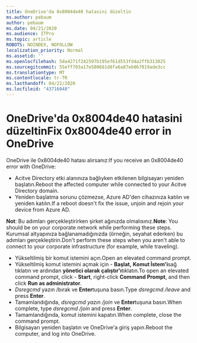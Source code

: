 ```yaml
---
title: OneDrive'da 0x8004de40 hatasini düzeltin
ms.author: pebaum
author: pebaum
ms.date: 04/21/2020
ms.audience: ITPro
ms.topic: article
ROBOTS: NOINDEX, NOFOLLOW
localization_priority: Normal
ms.assetid: ''
ms.openlocfilehash: 5da4271f242597b195ef61d553fd4a2ffb313025
ms.sourcegitcommit: 55eff703a17e500681d8fa6a87eb067019ade3cc
ms.translationtype: MT
ms.contentlocale: tr-TR
ms.lasthandoff: 04/22/2020
ms.locfileid: "43716048"
---
```

# <a name="fix-0x8004de40-error-in-onedrive"></a><span data-ttu-id="f1516-102">OneDrive'da 0x8004de40 hatasini düzeltin</span><span class="sxs-lookup"><span data-stu-id="f1516-102">Fix 0x8004de40 error in OneDrive</span></span>

<span data-ttu-id="f1516-103">OneDrive ile 0x8004de40 hatası alırsanız:</span><span class="sxs-lookup"><span data-stu-id="f1516-103">If you receive an 0x8004de40 error with OneDrive:</span></span>

- <span data-ttu-id="f1516-104">Acitve Directory etki alanınıza bağlıyken etkilenen bilgisayarı yeniden başlatın.</span><span class="sxs-lookup"><span data-stu-id="f1516-104">Reboot the affected computer while connected to your Acitve Directory domain.</span></span>
- <span data-ttu-id="f1516-105">Yeniden başlatma sorunu çözmezse, Azure AD'den cihazınıza katılın ve yeniden katılın.</span><span class="sxs-lookup"><span data-stu-id="f1516-105">If a reboot doesn't fix the issue, unjoin and rejoin your device from Azure AD.</span></span> 

<span data-ttu-id="f1516-106">**Not**: Bu adımları gerçekleştirirken şirket ağınızda olmalısınız.</span><span class="sxs-lookup"><span data-stu-id="f1516-106">**Note**: You should be on your corporate network while performing these steps.</span></span> <span data-ttu-id="f1516-107">Kurumsal altyapınıza bağlanamadığınızda (örneğin, seyahat ederken) bu adımları gerçekleştirin.</span><span class="sxs-lookup"><span data-stu-id="f1516-107">Don't perform these steps when you aren't able to connect to your corporate infrastructure (for example, while traveling).</span></span> 

- <span data-ttu-id="f1516-108">Yükseltilmiş bir komut istemini açın.</span><span class="sxs-lookup"><span data-stu-id="f1516-108">Open an elevated command prompt.</span></span> 
- <span data-ttu-id="f1516-109">Yükseltilmiş komut istemini açmak için - **Başlat,** **Komut İstem'i**sağ tıklatın ve ardından **yönetici olarak çalıştır'ı**tıklatın.</span><span class="sxs-lookup"><span data-stu-id="f1516-109">To open an elevated command prompt, click - **Start**, right-click **Command Prompt**, and then click **Run as administrator**.</span></span>
- <span data-ttu-id="f1516-110">*Dsregcmd* yazın /bırak ve **Enter**tuşuna basın.</span><span class="sxs-lookup"><span data-stu-id="f1516-110">Type *dsregcmd /leave* and press **Enter**.</span></span>
- <span data-ttu-id="f1516-111">Tamamlandığında, *dsregcmd yazın /join* ve **Enter**tuşuna basın.</span><span class="sxs-lookup"><span data-stu-id="f1516-111">When complete, type *dsregcmd /join* and press **Enter**.</span></span>
- <span data-ttu-id="f1516-112">Tamamlandığında, komut istemini kapatın.</span><span class="sxs-lookup"><span data-stu-id="f1516-112">When complete, close the command prompt.</span></span>
- <span data-ttu-id="f1516-113">Bilgisayarı yeniden başlatın ve OneDrive'a giriş yapın.</span><span class="sxs-lookup"><span data-stu-id="f1516-113">Reboot the computer, and log into OneDrive.</span></span>